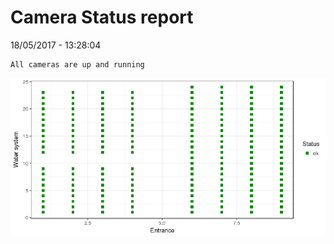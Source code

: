 Camera Status report
================
18/05/2017 - 13:28:04

    All cameras are up and running

![](camreport_files/figure-markdown_github/unnamed-chunk-2-1.png)

